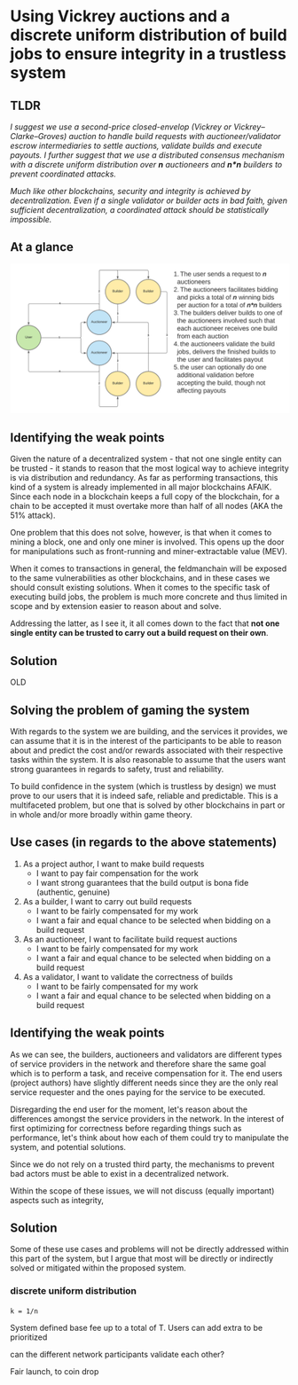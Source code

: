 # Using Vickrey auctions and a discrete uniform distribution of build jobs to ensure integrity in a trustless system

## TLDR

_I suggest we use a second-price closed-envelop (Vickrey or Vickrey–Clarke–Groves) auction to handle build requests with auctioneer/validator escrow intermediaries to settle auctions, validate builds and execute payouts. I further suggest that we use a distributed consensus mechanism with a discrete uniform distribution over **n** auctioneers and **n*n** builders to prevent coordinated attacks._

_Much like other blockchains, security and integrity is achieved by decentralization. Even if a single validator or builder acts in bad faith, given sufficient decentralization, a coordinated attack should be statistically impossible._

## At a glance

![distribution of build requests](/assets/feldmanchain-distribution-of-build-requests.png)

## Identifying the weak points

Given the nature of a decentralized system - that not one single entity can be trusted - it stands to reason that the most logical way to achieve integrity is via distribution and redundancy. As far as performing transactions, this kind of a system is already implemented in all major blockchains AFAIK. Since each node in a blockchain keeps a full copy of the blockchain, for a chain to be accepted it must overtake more than half of all nodes (AKA the 51% attack).

One problem that this does not solve, however, is that when it comes to mining a block, one and only one miner is involved. This opens up the door for manipulations such as front-running and miner-extractable value (MEV).

When it comes to transactions in general, the feldmanchain will be exposed to the same vulnerabilities as other blockchains, and in these cases we should consult existing solutions. When it comes to the specific task of executing build jobs, the problem is much more concrete and thus limited in scope and by extension easier to reason about and solve.

Addressing the latter, as I see it, it all comes down to the fact that **not one single entity can be trusted to carry out a build request on their own**.

## Solution


















OLD 

## Solving the problem of gaming the system

With regards to the system we are building, and the services it provides, we can assume that it is in the interest of the participants to be able to reason about and predict the cost and/or rewards associated with their respective tasks within the system. It is also reasonable to assume that the users want strong guarantees in regards to safety, trust and reliability.

To build confidence in the system (which is trustless by design) we must prove to our users that it is indeed safe, reliable and predictable. This is a multifaceted problem, but one that is solved by other blockchains in part or in whole and/or more broadly within game theory.

## Use cases (in regards to the above statements)

1. As a project author, I want to make build requests
    * I want to pay fair compensation for the work
    * I want strong guarantees that the build output is bona fide (authentic, genuine)
1. As a builder, I want to carry out build requests
    * I want to be fairly compensated for my work
    * I want a fair and equal chance to be selected when bidding on a build request
1. As an auctioneer, I want to facilitate build request auctions
    * I want to be fairly compensated for my work
    * I want a fair and equal chance to be selected when bidding on a build request
1. As a validator, I want to validate the correctness of builds
    * I want to be fairly compensated for my work
    * I want a fair and equal chance to be selected when bidding on a build request

## Identifying the weak points

As we can see, the builders, auctioneers and validators are different types of service providers in the network and therefore share the same goal which is to perform a task, and receive compensation for it. The end users (project authors) have slightly different needs since they are the only real service requester and the ones paying for the service to be executed.

Disregarding the end user for the moment, let's reason about the differences amongst the service providers in the network. In the interest of first optimizing for correctness before regarding things such as performance, let's think about how each of them could try to manipulate the system, and potential solutions.

Since we do not rely on a trusted third party, the mechanisms to prevent bad actors must be able to exist in a decentralized network.

Within the scope of these issues, we will not discuss (equally important) aspects such as integrity, 

## Solution

Some of these use cases and problems will not be directly addressed within this part of the system, but I argue that most will be directly or indirectly solved or mitigated within the proposed system.


### discrete uniform distribution

`k = 1/n`

System defined base fee up to a total of T. Users can add extra to be prioritized

can the different network participants validate each other?

Fair launch, to coin drop